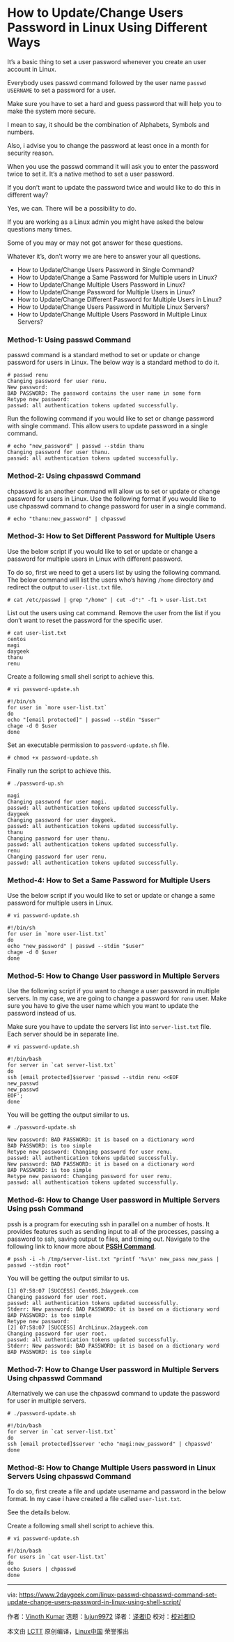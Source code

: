 [#]: collector: (lujun9972)
[#]: translator: ( )
[#]: reviewer: ( )
[#]: publisher: ( )
[#]: url: ( )
[#]: subject: (How to Update/Change Users Password in Linux Using Different Ways)
[#]: via: (https://www.2daygeek.com/linux-passwd-chpasswd-command-set-update-change-users-password-in-linux-using-shell-script/)
[#]: author: (Vinoth Kumar https://www.2daygeek.com/author/vinoth/)

How to Update/Change Users Password in Linux Using Different Ways
======

It’s a basic thing to set a user password whenever you create an user account in Linux.

Everybody uses passwd command followed by the user name `passwd USERNAME` to set a password for a user.

Make sure you have to set a hard and guess password that will help you to make the system more secure.

I mean to say, it should be the combination of Alphabets, Symbols and numbers.

Also, i advise you to change the password at least once in a month for security reason.

When you use the passwd command it will ask you to enter the password twice to set it. It’s a native method to set a user password.

If you don’t want to update the password twice and would like to do this in different way?

Yes, we can. There will be a possibility to do.

If you are working as a Linux admin you might have asked the below questions many times.

Some of you may or may not got answer for these questions.

Whatever it’s, don’t worry we are here to answer your all questions.

  * How to Update/Change Users Password in Single Command?
  * How to Update/Change a Same Password for Multiple users in Linux?
  * How to Update/Change Multiple Users Password in Linux?
  * How to Update/Change Password for Multiple Users in Linux?
  * How to Update/Change Different Password for Multiple Users in Linux?
  * How to Update/Change Users Password in Multiple Linux Servers?
  * How to Update/Change Multiple Users Password in Multiple Linux Servers?



### Method-1: Using passwd Command

passwd command is a standard method to set or update or change password for users in Linux. The below way is a standard method to do it.

```
# passwd renu
Changing password for user renu.
New password:
BAD PASSWORD: The password contains the user name in some form
Retype new password:
passwd: all authentication tokens updated successfully.
```

Run the following command if you would like to set or change password with single command. This allow users to update password in a single command.

```
# echo "new_password" | passwd --stdin thanu
Changing password for user thanu.
passwd: all authentication tokens updated successfully.
```

### Method-2: Using chpasswd Command

chpasswd is an another command will allow us to set or update or change password for users in Linux. Use the following format if you would like to use chpasswd command to change password for user in a single command.

```
# echo "thanu:new_password" | chpasswd
```

### Method-3: How to Set Different Password for Multiple Users

Use the below script if you would like to set or update or change a password for multiple users in Linux with different password.

To do so, first we need to get a users list by using the following command. The below command will list the users who’s having `/home` directory and redirect the output to `user-list.txt` file.

```
# cat /etc/passwd | grep "/home" | cut -d":" -f1 > user-list.txt
```

List out the users using cat command. Remove the user from the list if you don’t want to reset the password for the specific user.

```
# cat user-list.txt
centos
magi
daygeek
thanu
renu
```

Create a following small shell script to achieve this.

```
# vi password-update.sh

#!/bin/sh
for user in `more user-list.txt`
do
echo "[email protected]" | passwd --stdin "$user"
chage -d 0 $user
done
```

Set an executable permission to `password-update.sh` file.

```
# chmod +x password-update.sh
```

Finally run the script to achieve this.

```
# ./password-up.sh

magi
Changing password for user magi.
passwd: all authentication tokens updated successfully.
daygeek
Changing password for user daygeek.
passwd: all authentication tokens updated successfully.
thanu
Changing password for user thanu.
passwd: all authentication tokens updated successfully.
renu
Changing password for user renu.
passwd: all authentication tokens updated successfully.
```

### Method-4: How to Set a Same Password for Multiple Users

Use the below script if you would like to set or update or change a same password for multiple users in Linux.

```
# vi password-update.sh

#!/bin/sh
for user in `more user-list.txt`
do
echo "new_password" | passwd --stdin "$user"
chage -d 0 $user
done
```

### Method-5: How to Change User password in Multiple Servers

Use the following script if you want to change a user password in multiple servers. In my case, we are going to change a password for `renu` user. Make sure you have to give the user name which you want to update the password instead of us.

Make sure you have to update the servers list into `server-list.txt` file. Each server should be in separate line.

```
# vi password-update.sh

#!/bin/bash
for server in `cat server-list.txt`
do
ssh [email protected]$server 'passwd --stdin renu <<EOF
new_passwd
new_passwd
EOF';
done
```

You will be getting the output similar to us.

```
# ./password-update.sh

New password: BAD PASSWORD: it is based on a dictionary word
BAD PASSWORD: is too simple
Retype new password: Changing password for user renu.
passwd: all authentication tokens updated successfully.
New password: BAD PASSWORD: it is based on a dictionary word
BAD PASSWORD: is too simple
Retype new password: Changing password for user renu.
passwd: all authentication tokens updated successfully.
```

### Method-6: How to Change User password in Multiple Servers Using pssh Command

pssh is a program for executing ssh in parallel on a number of hosts. It provides features such as sending input to all of the processes, passing a password to ssh, saving output to files, and timing out. Navigate to the following link to know more about **[PSSH Command][1]**.

```
# pssh -i -h /tmp/server-list.txt "printf '%s\n' new_pass new_pass | passwd --stdin root"
```

You will be getting the output similar to us.

```
[1] 07:58:07 [SUCCESS] CentOS.2daygeek.com
Changing password for user root.
passwd: all authentication tokens updated successfully.
Stderr: New password: BAD PASSWORD: it is based on a dictionary word
BAD PASSWORD: is too simple
Retype new password:
[2] 07:58:07 [SUCCESS] ArchLinux.2daygeek.com
Changing password for user root.
passwd: all authentication tokens updated successfully.
Stderr: New password: BAD PASSWORD: it is based on a dictionary word
BAD PASSWORD: is too simple
```

### Method-7: How to Change User password in Multiple Servers Using chpasswd Command

Alternatively we can use the chpasswd command to update the password for user in multiple servers.

```
# ./password-update.sh

#!/bin/bash
for server in `cat server-list.txt`
do
ssh [email protected]$server 'echo "magi:new_password" | chpasswd'
done
```

### Method-8: How to Change Multiple Users password in Linux Servers Using chpasswd Command

To do so, first create a file and update username and password in the below format. In my case i have created a file called `user-list.txt`.

See the details below.

Create a following small shell script to achieve this.

```
# vi password-update.sh

#!/bin/bash
for users in `cat user-list.txt`
do
echo $users | chpasswd
done
```

--------------------------------------------------------------------------------

via: https://www.2daygeek.com/linux-passwd-chpasswd-command-set-update-change-users-password-in-linux-using-shell-script/

作者：[Vinoth Kumar][a]
选题：[lujun9972][b]
译者：[译者ID](https://github.com/译者ID)
校对：[校对者ID](https://github.com/校对者ID)

本文由 [LCTT](https://github.com/LCTT/TranslateProject) 原创编译，[Linux中国](https://linux.cn/) 荣誉推出

[a]: https://www.2daygeek.com/author/vinoth/
[b]: https://github.com/lujun9972
[1]: https://www.2daygeek.com/pssh-parallel-ssh-run-execute-commands-on-multiple-linux-servers/
